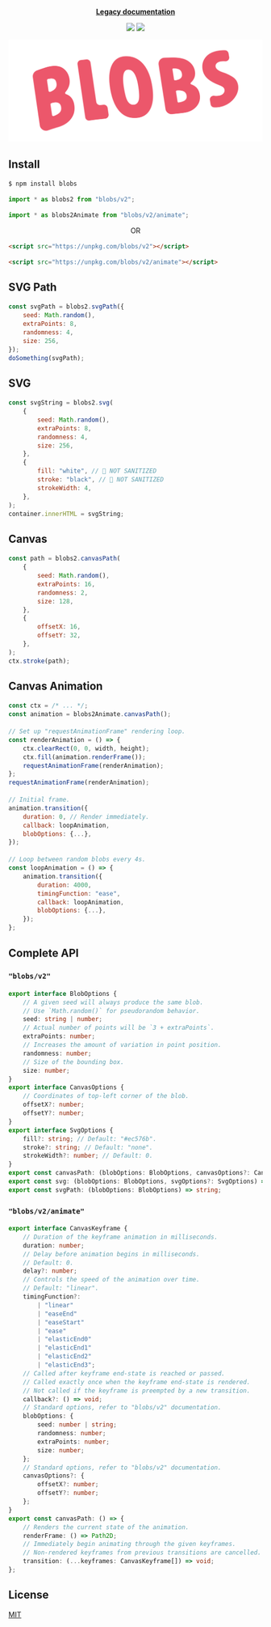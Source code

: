 <p align="center">
    <a href="https://github.com/g-harel/blobs/blob/master/README.legacy.md"><b>Legacy documentation</b></a>
</p>

<p align="center">
    <a href="https://www.npmjs.com/package/blobs"><!--
     --><img src="https://img.shields.io/npm/v/blobs.svg"><!--
 --></a>
    <a href="https://github.com/g-harel/blobs/actions?query=workflow%3Aon-push"><!--
     --><img src="https://img.shields.io/github/workflow/status/g-harel/blobs/on-push"><!--
 --></a>
</p>

<p align="center">
    <a href="https://blobs.dev">
        <img src="./assets/logo.svg?sanitize=true">
    </a>
</p>

## Install

```bash
$ npm install blobs
```

```ts
import * as blobs2 from "blobs/v2";
```

```ts
import * as blobs2Animate from "blobs/v2/animate";
```

<p align="center">
    OR
</p>

```html
<script src="https://unpkg.com/blobs/v2"></script>
```

```html
<script src="https://unpkg.com/blobs/v2/animate"></script>
```

## SVG Path

```js
const svgPath = blobs2.svgPath({
    seed: Math.random(),
    extraPoints: 8,
    randomness: 4,
    size: 256,
});
doSomething(svgPath);
```

## SVG

```js
const svgString = blobs2.svg(
    {
        seed: Math.random(),
        extraPoints: 8,
        randomness: 4,
        size: 256,
    },
    {
        fill: "white", // 🚨 NOT SANITIZED
        stroke: "black", // 🚨 NOT SANITIZED
        strokeWidth: 4,
    },
);
container.innerHTML = svgString;
```

## Canvas

```js
const path = blobs2.canvasPath(
    {
        seed: Math.random(),
        extraPoints: 16,
        randomness: 2,
        size: 128,
    },
    {
        offsetX: 16,
        offsetY: 32,
    },
);
ctx.stroke(path);
```

## Canvas Animation

```js
const ctx = /* ... */;
const animation = blobs2Animate.canvasPath();

// Set up "requestAnimationFrame" rendering loop.
const renderAnimation = () => {
    ctx.clearRect(0, 0, width, height);
    ctx.fill(animation.renderFrame());
    requestAnimationFrame(renderAnimation);
};
requestAnimationFrame(renderAnimation);

// Initial frame.
animation.transition({
    duration: 0, // Render immediately.
    callback: loopAnimation,
    blobOptions: {...},
});

// Loop between random blobs every 4s.
const loopAnimation = () => {
    animation.transition({
        duration: 4000,
        timingFunction: "ease",
        callback: loopAnimation,
        blobOptions: {...},
    });
};
```

## Complete API

### `"blobs/v2"`

```ts
export interface BlobOptions {
    // A given seed will always produce the same blob.
    // Use `Math.random()` for pseudorandom behavior.
    seed: string | number;
    // Actual number of points will be `3 + extraPoints`.
    extraPoints: number;
    // Increases the amount of variation in point position.
    randomness: number;
    // Size of the bounding box.
    size: number;
}
export interface CanvasOptions {
    // Coordinates of top-left corner of the blob.
    offsetX?: number;
    offsetY?: number;
}
export interface SvgOptions {
    fill?: string; // Default: "#ec576b".
    stroke?: string; // Default: "none".
    strokeWidth?: number; // Default: 0.
}
export const canvasPath: (blobOptions: BlobOptions, canvasOptions?: CanvasOptions) => Path2D;
export const svg: (blobOptions: BlobOptions, svgOptions?: SvgOptions) => string;
export const svgPath: (blobOptions: BlobOptions) => string;
```

### `"blobs/v2/animate"`

```ts
export interface CanvasKeyframe {
    // Duration of the keyframe animation in milliseconds.
    duration: number;
    // Delay before animation begins in milliseconds.
    // Default: 0.
    delay?: number;
    // Controls the speed of the animation over time.
    // Default: "linear".
    timingFunction?:
        | "linear"
        | "easeEnd"
        | "easeStart"
        | "ease"
        | "elasticEnd0"
        | "elasticEnd1"
        | "elasticEnd2"
        | "elasticEnd3";
    // Called after keyframe end-state is reached or passed.
    // Called exactly once when the keyframe end-state is rendered.
    // Not called if the keyframe is preempted by a new transition.
    callback?: () => void;
    // Standard options, refer to "blobs/v2" documentation.
    blobOptions: {
        seed: number | string;
        randomness: number;
        extraPoints: number;
        size: number;
    };
    // Standard options, refer to "blobs/v2" documentation.
    canvasOptions?: {
        offsetX?: number;
        offsetY?: number;
    };
}
export const canvasPath: () => {
    // Renders the current state of the animation.
    renderFrame: () => Path2D;
    // Immediately begin animating through the given keyframes.
    // Non-rendered keyframes from previous transitions are cancelled.
    transition: (...keyframes: CanvasKeyframe[]) => void;
};
```

## License

[MIT](./LICENSE)

